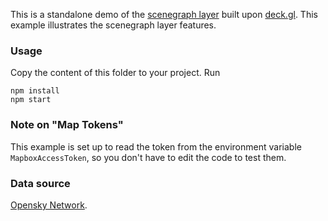 This is a standalone demo of the [scenegraph layer](./scenegraph-layer) built upon [deck.gl](http://deck.gl). This example illustrates the scenegraph layer features.

### Usage
Copy the content of this folder to your project. Run
```
npm install
npm start
```
### Note on "Map Tokens"
This example is set up to read the token from the environment variable
`MapboxAccessToken`, so you don't have to edit the code to test them.

### Data source
[Opensky Network](https://opensky-network.org).
